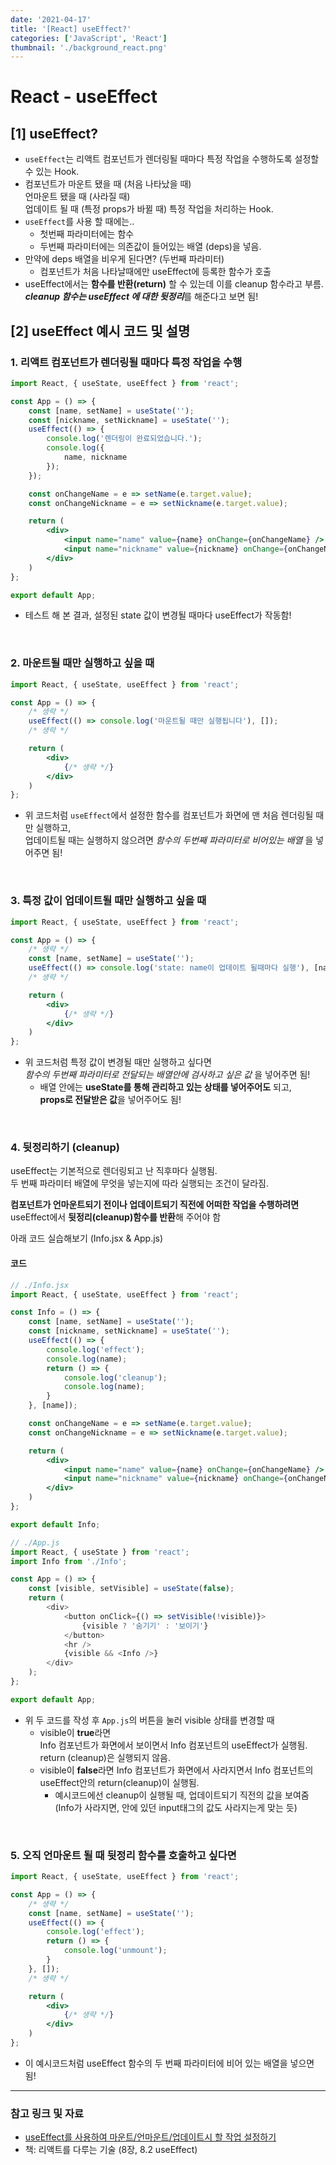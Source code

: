 ```yaml
---
date: '2021-04-17'
title: '[React] useEffect?'
categories: ['JavaScript', 'React']
thumbnail: './background_react.png'
---
```


# React - useEffect

## **[1]** useEffect?
- `useEffect`는 리액트 컴포넌트가 렌더링될 때마다 특정 작업을 수행하도록 설정할 수 있는 Hook.
-   컴포넌트가 마운트 됐을 때 (처음 나타났을 때)  
     언마운트 됐을 때 (사라질 때)  
     업데이트 될 때 (특정 props가 바뀔 때) 특정 작업을 처리하는 Hook.
- `useEffect`를 사용 할 때에는..
    - 첫번째 파라미터에는 함수  
    - 두번째 파라미터에는 의존값이 들어있는 배열 (deps)을 넣음.
- 만약에 deps 배열을 비우게 된다면? (두번째 파라미터)
    - 컴포넌트가 처음 나타날때에만 useEffect에 등록한 함수가 호출
- useEffect에서는 **함수를 반환(return)** 할 수 있는데 이를 cleanup 함수라고 부름.  
    ***cleanup 함수는 useEffect 에 대한 뒷정리***를 해준다고 보면 됨!

## **[2]** useEffect 예시 코드 및 설명

### **1**. 리액트 컴포넌트가 렌더링될 때마다 특정 작업을 수행
```jsx
import React, { useState, useEffect } from 'react';

const App = () => {
    const [name, setName] = useState('');
    const [nickname, setNickname] = useState('');
    useEffect(() => {
        console.log('렌더링이 완료되었습니다.');
        console.log({
            name, nickname
        });
    });

    const onChangeName = e => setName(e.target.value);
    const onChangeNickname = e => setNickname(e.target.value);

    return (
        <div>
            <input name="name" value={name} onChange={onChangeName} />
            <input name="nickname" value={nickname} onChange={onChangeNickname} />
        </div>
    )
};

export default App;
```
- 테스트 해 본 결과, 설정된 state 값이 변경될 때마다 useEffect가 작동함!

<br/>

### **2**. 마운트될 때만 실행하고 싶을 때
```jsx
import React, { useState, useEffect } from 'react';

const App = () => {
    /* 생략 */
    useEffect(() => console.log('마운트될 때만 실행됩니다'), []);
    /* 생략 */

    return (
        <div>
            {/* 생략 */}
        </div>
    )
};
```
- 위 코드처럼 `useEffect`에서 설정한 함수를 컴포넌트가 화면에 맨 처음 렌더링될 때만 실행하고,  
    업데이트될 때는 실행하지 않으려면 _함수의 두번째 파라미터로 비어있는 배열_ 을 넣어주면 됨!  

<br/>

### **3**. 특정 값이 업데이트될 때만 실행하고 싶을 때
```jsx
import React, { useState, useEffect } from 'react';

const App = () => {
    /* 생략 */
    const [name, setName] = useState('');
    useEffect(() => console.log('state: name이 업데이트 될때마다 실행'), [name]);
    /* 생략 */

    return (
        <div>
            {/* 생략 */}
        </div>
    )
};
```
- 위 코드처럼 특정 값이 변경될 때만 실행하고 싶다면  
    _함수의 두번째 파라미터로 전달되는 배열안에 검사하고 싶은 값_ 을 넣어주면 됨!
    - 배열 안에는 **useState를 통해 관리하고 있는 상태를 넣어주어도** 되고,  
        **props로 전달받은 값**을 넣어주어도 됨!

<br/>

### **4**. 뒷정리하기 (cleanup)
useEffect는 기본적으로 렌더링되고 난 직후마다 실행됨.  
두 번째 파라미터 배열에 무엇을 넣는지에 따라 실행되는 조건이 달라짐.  

**컴포넌트가 언마운트되기 전이나 업데이트되기 직전에 어떠한 작업을 수행하려면**  
useEffect에서 **뒷정리(cleanup)함수를 반환**해 주어야 함  

아래 코드 실습해보기 (Info.jsx & App.js)

#### **코드**

```jsx
// ./Info.jsx
import React, { useState, useEffect } from 'react';

const Info = () => {
    const [name, setName] = useState('');
    const [nickname, setNickname] = useState('');
    useEffect(() => {
        console.log('effect');
        console.log(name);
        return () => {
            console.log('cleanup');
            console.log(name);
        }
    }, [name]);

    const onChangeName = e => setName(e.target.value);
    const onChangeNickname = e => setNickname(e.target.value);

    return (
        <div>
            <input name="name" value={name} onChange={onChangeName} />
            <input name="nickname" value={nickname} onChange={onChangeNickname} />
        </div>
    )
};

export default Info;
```

```js
// ./App.js
import React, { useState } from 'react';
import Info from './Info';

const App = () => {
    const [visible, setVisible] = useState(false);
    return (
        <div>
            <button onClick={() => setVisible(!visible)}>
                {visible ? '숨기기' : '보이기'}
            </button>
            <hr />
            {visible && <Info />}
        </div>
    );
};

export default App;
```
- 위 두 코드를 작성 후 `App.js`의 버튼을 눌러 visible 상태를 변경할 때  
    - visible이 **true**라면  
        Info 컴포넌트가 화면에서 보이면서 Info 컴포넌트의 useEffect가 실행됨.  
        return (cleanup)은 실행되지 않음.
    - visible이 **false**라면
        Info 컴포넌트가 화면에서 사라지면서 Info 컴포넌트의  
        useEffect안의 return(cleanup)이 실행됨.  
        - 예시코드에선 cleanup이 실행될 때, 업데이트되기 직전의 값을 보여줌  
            (Info가 사라지면, 안에 있던 input태그의 값도 사라지는게 맞는 듯)  

<br/>

### **5**. 오직 언마운트 될 때 뒷정리 함수를 호출하고 싶다면
```jsx
import React, { useState, useEffect } from 'react';

const App = () => {
    /* 생략 */
    const [name, setName] = useState('');
    useEffect(() => {
        console.log('effect');
        return () => {
            console.log('unmount');
        }
    }, []);
    /* 생략 */

    return (
        <div>
            {/* 생략 */}
        </div>
    )
};
```
- 이 예시코드처럼 useEffect 함수의 두 번째 파라미터에 비어 있는 배열을 넣으면 됨!

---

### **참고 링크 및 자료**
- [useEffect를 사용하여 마운트/언마운트/업데이트시 할 작업 설정하기](https://react.vlpt.us/basic/16-useEffect.html)
- 책: 리액트를 다루는 기술  (8장, 8.2 useEffect)